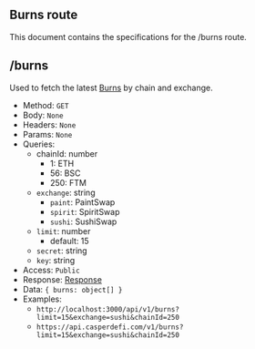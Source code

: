 ## Burns route

This document contains the specifications for the /burns route.

## /burns

Used to fetch the latest [Burns](../models/burn.md) by chain and exchange.

- Method: `GET`
- Body: `None`
- Headers: `None`
- Params: `None`
- Queries:
  - chainId: number
    - 1: ETH
    - 56: BSC
    - 250: FTM
  - `exchange`: string
    - `paint`: PaintSwap
    - `spirit`: SpiritSwap
    - `sushi`: SushiSwap
  - `limit`: number
    - default: 15
  - `secret`: string
  - `key`: string
- Access: `Public`
- Response: [Response](../models/response.md)
- Data: `{ burns: object[] }`
- Examples:
  - `http://localhost:3000/api/v1/burns?limit=15&exchange=sushi&chainId=250`
  - `https://api.casperdefi.com/v1/burns?limit=15&exchange=sushi&chainId=250`
